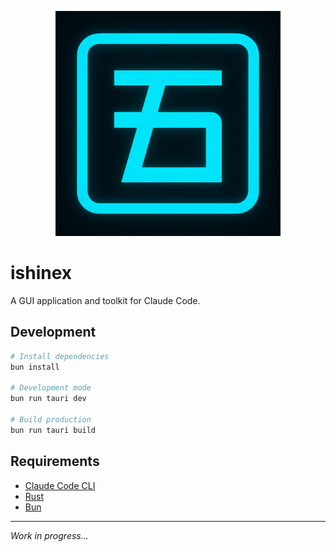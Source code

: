 <p align="center">
  <img src="src-tauri/icons/ishinex-logo.png" alt="ISHINEX" width="360" />
</p>

# ishinex

A GUI application and toolkit for Claude Code.

## Development

```bash
# Install dependencies
bun install

# Development mode
bun run tauri dev

# Build production
bun run tauri build
```

## Requirements

- [Claude Code CLI](https://claude.ai/code)
- [Rust](https://rustup.rs/)
- [Bun](https://bun.sh/)

---

*Work in progress...*
